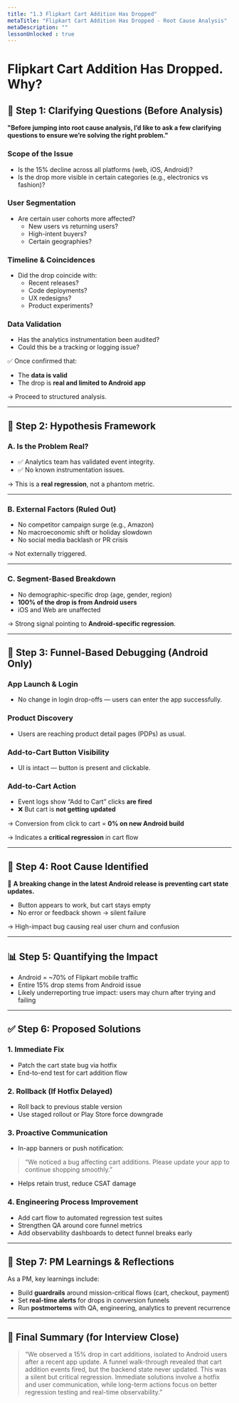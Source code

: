 ```yaml
---
title: "1.3 Flipkart Cart Addition Has Dropped"
metaTitle: "Flipkart Cart Addition Has Dropped - Root Cause Analysis"
metaDescription: ""
lessonUnlocked : true
---
```

# Flipkart Cart Addition Has Dropped. Why?

## 🧭 Step 1: Clarifying Questions (Before Analysis)

**"Before jumping into root cause analysis, I’d like to ask a few clarifying questions to ensure we’re solving the right problem."**

### Scope of the Issue
- Is the 15% decline across all platforms (web, iOS, Android)?
- Is the drop more visible in certain categories (e.g., electronics vs fashion)?

### User Segmentation
- Are certain user cohorts more affected?
  - New users vs returning users?
  - High-intent buyers?
  - Certain geographies?

### Timeline & Coincidences
- Did the drop coincide with:
  - Recent releases?
  - Code deployments?
  - UX redesigns?
  - Product experiments?

### Data Validation
- Has the analytics instrumentation been audited?
- Could this be a tracking or logging issue?

✅ Once confirmed that:
- The **data is valid**
- The drop is **real and limited to Android app**

→ Proceed to structured analysis.

---

## 🧩 Step 2: Hypothesis Framework

### A. Is the Problem Real?
- ✅ Analytics team has validated event integrity.
- ✅ No known instrumentation issues.

→ This is a **real regression**, not a phantom metric.

---

### B. External Factors (Ruled Out)
- No competitor campaign surge (e.g., Amazon)
- No macroeconomic shift or holiday slowdown
- No social media backlash or PR crisis

→ Not externally triggered.

---

### C. Segment-Based Breakdown
- No demographic-specific drop (age, gender, region)
- **100% of the drop is from Android users**
- iOS and Web are unaffected

→ Strong signal pointing to **Android-specific regression**.

---

## 🧪 Step 3: Funnel-Based Debugging (Android Only)

### App Launch & Login
- No change in login drop-offs — users can enter the app successfully.

### Product Discovery
- Users are reaching product detail pages (PDPs) as usual.

### Add-to-Cart Button Visibility
- UI is intact — button is present and clickable.

### Add-to-Cart Action
- Event logs show “Add to Cart” clicks **are fired**
- ❌ But cart is **not getting updated**

→ Conversion from click to cart = **0% on new Android build**

→ Indicates a **critical regression** in cart flow

---

## 🔧 Step 4: Root Cause Identified

🔴 **A breaking change in the latest Android release is preventing cart state updates.**
- Button appears to work, but cart stays empty
- No error or feedback shown → silent failure

→ High-impact bug causing real user churn and confusion

---

## 📊 Step 5: Quantifying the Impact

- Android = ~70% of Flipkart mobile traffic
- Entire 15% drop stems from Android issue
- Likely underreporting true impact: users may churn after trying and failing

---

## ✅ Step 6: Proposed Solutions

### 1. Immediate Fix
- Patch the cart state bug via hotfix
- End-to-end test for cart addition flow

### 2. Rollback (If Hotfix Delayed)
- Roll back to previous stable version
- Use staged rollout or Play Store force downgrade

### 3. Proactive Communication
- In-app banners or push notification:

> “We noticed a bug affecting cart additions. Please update your app to continue shopping smoothly.”

- Helps retain trust, reduce CSAT damage

### 4. Engineering Process Improvement
- Add cart flow to automated regression test suites
- Strengthen QA around core funnel metrics
- Add observability dashboards to detect funnel breaks early

---

## 🧠 Step 7: PM Learnings & Reflections

As a PM, key learnings include:
- Build **guardrails** around mission-critical flows (cart, checkout, payment)
- Set **real-time alerts** for drops in conversion funnels
- Run **postmortems** with QA, engineering, analytics to prevent recurrence

---

## 📌 Final Summary (for Interview Close)

> “We observed a 15% drop in cart additions, isolated to Android users after a recent app update. A funnel walk-through revealed that cart addition events fired, but the backend state never updated. This was a silent but critical regression. Immediate solutions involve a hotfix and user communication, while long-term actions focus on better regression testing and real-time observability.”

